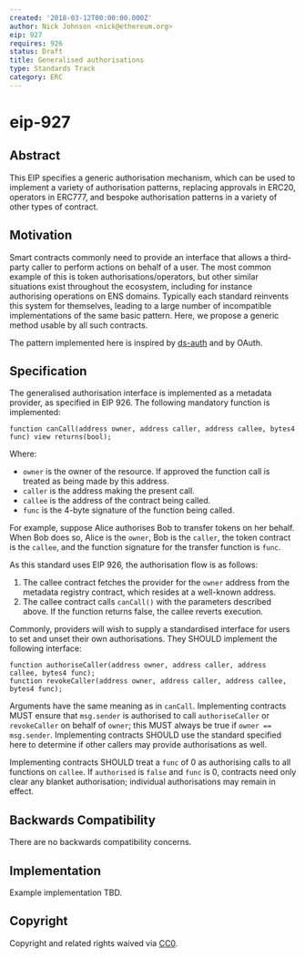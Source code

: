 ```yaml
---
created: '2018-03-12T00:00:00.000Z'
author: Nick Johnson <nick@ethereum.org>
eip: 927
requires: 926
status: Draft
title: Generalised authorisations
type: Standards Track
category: ERC
---
```


# eip-927

## Abstract

This EIP specifies a generic authorisation mechanism, which can be used to implement a variety of authorisation patterns, replacing approvals in ERC20, operators in ERC777, and bespoke authorisation patterns in a variety of other types of contract.

## Motivation

Smart contracts commonly need to provide an interface that allows a third-party caller to perform actions on behalf of a user. The most common example of this is token authorisations/operators, but other similar situations exist throughout the ecosystem, including for instance authorising operations on ENS domains. Typically each standard reinvents this system for themselves, leading to a large number of incompatible implementations of the same basic pattern. Here, we propose a generic method usable by all such contracts.

The pattern implemented here is inspired by [ds-auth](https://github.com/dapphub/ds-auth) and by OAuth.

## Specification

The generalised authorisation interface is implemented as a metadata provider, as specified in EIP 926. The following mandatory function is implemented:

```text
function canCall(address owner, address caller, address callee, bytes4 func) view returns(bool);
```

Where:

* `owner` is the owner of the resource. If approved the function call is treated as being made by this address.
* `caller` is the address making the present call.
* `callee` is the address of the contract being called.
* `func` is the 4-byte signature of the function being called.

For example, suppose Alice authorises Bob to transfer tokens on her behalf. When Bob does so, Alice is the `owner`, Bob is the `caller`, the token contract is the `callee`, and the function signature for the transfer function is `func`.

As this standard uses EIP 926, the authorisation flow is as follows:

1. The callee contract fetches the provider for the `owner` address from the metadata registry contract, which resides at a well-known address.
2. The callee contract calls `canCall()` with the parameters described above. If the function returns false, the callee reverts execution.

Commonly, providers will wish to supply a standardised interface for users to set and unset their own authorisations. They SHOULD implement the following interface:

```text
function authoriseCaller(address owner, address caller, address callee, bytes4 func);
function revokeCaller(address owner, address caller, address callee, bytes4 func);
```

Arguments have the same meaning as in `canCall`. Implementing contracts MUST ensure that `msg.sender` is authorised to call `authoriseCaller` or `revokeCaller` on behalf of `owner`; this MUST always be true if `owner == msg.sender`. Implementing contracts SHOULD use the standard specified here to determine if other callers may provide authorisations as well.

Implementing contracts SHOULD treat a `func` of 0 as authorising calls to all functions on `callee`. If `authorised` is `false` and `func` is 0, contracts need only clear any blanket authorisation; individual authorisations may remain in effect.

## Backwards Compatibility

There are no backwards compatibility concerns.

## Implementation

Example implementation TBD.

## Copyright

Copyright and related rights waived via [CC0](https://creativecommons.org/publicdomain/zero/1.0/).

